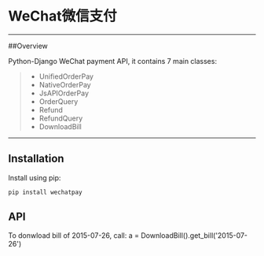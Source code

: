 # WeChat微信支付
------

##Overview

Python-Django WeChat payment API, it contains 7 main classes:

> * UnifiedOrderPay 
> * NativeOrderPay 
> * JsAPIOrderPay
> * OrderQuery
> * Refund
> * RefundQuery
> * DownloadBill

------

Installation
------------

Install using pip:

```bash
pip install wechatpay
```

API
---

To donwload bill of 2015-07-26, call:
 a = DownloadBill().get_bill('2015-07-26')
